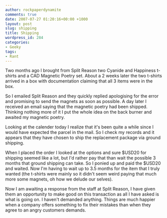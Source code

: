 ```yaml
---
author: rockpaperdynamite
comments: true
date: 2007-07-27 01:20:16+00:00 +1000
layout: post
slug: shipping
title: Shipping
wordpress_id: 284
categories:
- Geeky
tags:
- Rant
---
```


Two months ago I brought from Split Reason two Cyanide and Happiness t-shirts and a CAD Magnetic Poetry set. About a 2 weeks later the two t-shirts arrived in a box with documentation claiming that all 3 items were in the box.

So I emailed Split Reason and they quickly replied apologising for the error and promising to send the magnets as soon as possible. A day later I received an email saying that the magnetic poetry had been shipped. Thinking nothing more of it I put the whole idea on the back burner and awaited my magnetic poetry.<!-- more -->

Looking at the calender today I realize that it's been quite a while since I would have expected the parcel in the mail. So I check my records and it appears that they have chosen to ship the replacement package via ground shipping.

When I placed the order I looked at the options and sure $USD20 for shipping seemed like a lot, but I'd rather pay that than wait the possible 3 months that ground shipping can take. So I ponied up and paid the $USD20 and waited. Now I'm having to wait up to 3.5 months for the item that I truly wanted (the t-shirts were mainly so it didn't seem weird paying that much more some magnets, oh how we delude our selves).

Now I am awaiting a response from the staff at Split Reason, I have given them an opportunity to make good on this transaction as all I have asked is what is going on. I haven't demanded anything. Things are much happier when a company offers something to fix their mistakes than when they agree to an angry customers demands.
